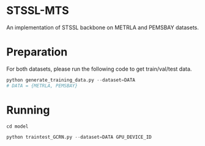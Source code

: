 # STSSL-MTS
An implementation of STSSL backbone on METRLA and PEMSBAY datasets.

# Preparation
For both datasets, please run the following code to get train/val/test data.
``` python
python generate_training_data.py --dataset=DATA
# DATA = {METRLA, PEMSBAY}
```

# Running
``` python
cd model
```
``` python
python traintest_GCRN.py --dataset=DATA GPU_DEVICE_ID
```
